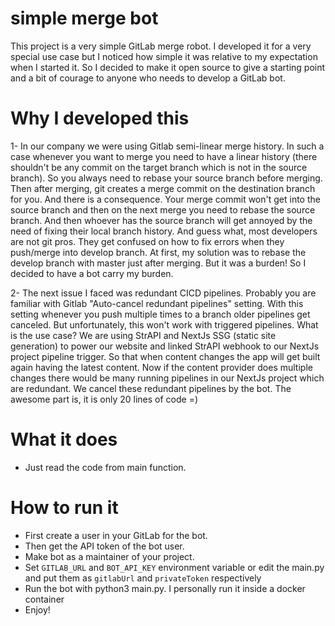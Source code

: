 # simple merge bot

This project is a very simple GitLab merge robot. I developed it for a very special use case but I noticed how simple it was relative to my expectation when I started it. So I decided to make it open source to give a starting point and a bit of courage to anyone who needs to develop a GitLab bot.

# Why I developed this
1- In our company we were using Gitlab semi-linear merge history. In such a case whenever you want to merge you need to have a linear history (there shouldn't be any commit on the target branch which is not in the source branch). So you always need to rebase your source branch before merging. Then after merging, git creates a merge commit on the destination branch for you. And there is a consequence. Your merge commit won't get into the source branch and then on the next merge you need to rebase the source branch. And then whoever has the source branch will get annoyed by the need of fixing their local branch history. And guess what, most developers are not git pros. They get confused on how to fix errors when they push/merge into develop branch. At first, my solution was to rebase the develop branch with master just after merging. But it was a burden! So I decided to have a bot carry my burden.

2- The next issue I faced was redundant CICD pipelines. Probably you are familiar with Gitlab "Auto-cancel redundant pipelines" setting. With this setting whenever you push multiple times to a branch older pipelines get canceled. But unfortunately, this won't work with triggered pipelines. What is the use case? We are using StrAPI and NextJs SSG (static site generation) to power our website and linked StrAPI webhook to our NextJs project pipeline trigger. So that when content changes the app will get built again having the latest content. Now if the content provider does multiple changes there would be many running pipelines in our NextJs project which are redundant. We cancel these redundant pipelines by the bot. The awesome part is, it is only 20 lines of code =)


# What it does
* Just read the code from main function. 

# How to run it
* First create a user in your GitLab for the bot. 
* Then get the API token of the bot user. 
* Make bot as a maintainer of your project. 
* Set `GITLAB_URL` and `BOT_API_KEY` environment variable or edit the main.py and put them as `gitlabUrl` and `privateToken` respectively
* Run the bot with python3 main.py. I personally run it inside a docker container
* Enjoy!

